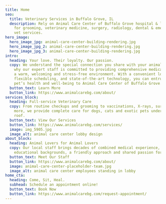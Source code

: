 ```yaml
---
title: Home
seo:
  title: Veterinary Services in Buffalo Grove, IL
  description: Rely on Animal Care Center of Buffalo Grove hospital & laboratory
    for grooming, veterinary medicine, surgery, radiology, dental & emergency
    vet services.
hero_image:
  hero_image_jpg: animal-care-center-building-rendering.jpg
  hero_image_jpg_2: animal-care-center-building-rendering.jpg
  hero_image_jpg_3: animal-care-center-building-rendering.jpg
intro:
  heading: Your love. Their loyalty. Our passion.
  copy: We understand the special connection you share with your animal. That’s
    why our expert staff is committed to providing comprehensive medical care in
    a warm, welcoming and stress-free environment. With a convenient location,
    flexible scheduling, and state-of-the-art technology, you can entrust your
    pet’s health and well-being to Animal Care Center of Buffalo Grove.
  button_text: Learn More
  button_link: https://www.animalcarebg.com/about/
services_block:
  heading: Full-service Veterinary Care
  copy: From routine checkups and grooming to vaccinations, X-rays, surgery and
    more, we provide complete care for dogs, cats and exotic pets under one
    roof.
  button_text: View Our Services
  button_link: https://www.animalcarebg.com/services/
  image: img_5905.jpg
  image_alt: animal care center lobby design
about_block:
  heading: Animal Lovers for Animal Lovers
  copy: Our local staff brings decades of combined medical experience, strong
    educational backgrounds, a friendly approach and shared passion for animals.
  button_text: Meet Our Staff
  button_link: https://www.animalcarebg.com/about/
  image: animal-care-center-placeholder-team.jpg
  image_alt: animal care center employees standing in lobby
home_cta:
  heading: Come, Sit, Heal.
  subhead: Schedule an appointment online!
  button_text: Book Now
  button_link: https://www.animalcarebg.com/request-appointment/
---
```

